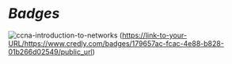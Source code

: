 # *Badges*
![ccna-introduction-to-networks](https://github.com/Breno-Sanchez/Breno-Sanchez/assets/86691114/a69f3bb5-4f1c-44c1-b284-a39aa60021c3)
([https://link-to-your-URL/](https://www.credly.com/badges/179657ac-fcac-4e88-b828-01b266d02549/public_url)https://www.credly.com/badges/179657ac-fcac-4e88-b828-01b266d02549/public_url)

